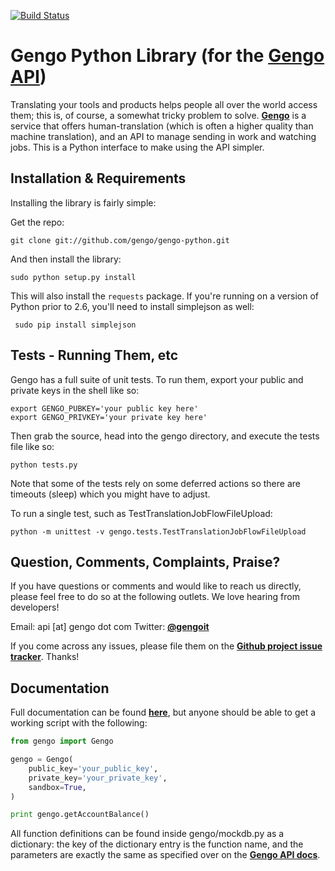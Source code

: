 [![Build Status](https://secure.travis-ci.org/gengo/gengo-python.png)](http://travis-ci.org/gengo/gengo-python)

Gengo Python Library (for the [Gengo API](http://gengo.com/))
========================================================================================================
Translating your tools and products helps people all over the world access them; this is, of course, a
somewhat tricky problem to solve. **[Gengo](http://gengo.com/)** is a service that offers human-translation
(which is often a higher quality than machine translation), and an API to manage sending in work and watching
jobs. This is a Python interface to make using the API simpler.

Installation & Requirements
-------------------------------------------------------------------------------------------------------
Installing the library is fairly simple:

Get the repo:

    git clone git://github.com/gengo/gengo-python.git

And then install the library:

    sudo python setup.py install

This will also install the `requests` package. If you're running on a version of Python prior to 2.6, you'll need to install simplejson as well:

     sudo pip install simplejson


Tests - Running Them, etc
------------------------------------------------------------------------------------------------------
Gengo has a full suite of unit tests. To run them, export your public and private keys in the shell like so:

```shell
export GENGO_PUBKEY='your public key here'
export GENGO_PRIVKEY='your private key here'
```

Then grab the source, head into the gengo directory, and execute the tests file like so:

    python tests.py

Note that some of the tests rely on some deferred actions so there are timeouts (sleep) which you might have to adjust.

To run a single test, such as TestTranslationJobFlowFileUpload:

    python -m unittest -v gengo.tests.TestTranslationJobFlowFileUpload

Question, Comments, Complaints, Praise?
------------------------------------------------------------------------------------------------------
If you have questions or comments and would like to reach us directly, please feel free to do
so at the following outlets. We love hearing from developers!

Email: api [at] gengo dot com
Twitter: **[@gengoit](https://twitter.com/gengoit)**

If you come across any issues, please file them on the **[Github project issue tracker](https://github.com/gengo/gengo-python/issues)**. Thanks!


Documentation
-----------------------------------------------------------------------------------------------------
Full documentation can be found **[here](http://developers.gengo.com)**, but anyone should be able to
get a working script with the following:

``` python
from gengo import Gengo

gengo = Gengo(
    public_key='your_public_key',
    private_key='your_private_key',
    sandbox=True,
)

print gengo.getAccountBalance()
```

All function definitions can be found inside gengo/mockdb.py as a dictionary: the
key of the dictionary entry is the function name, and the parameters are exactly the same as specified
over on the **[Gengo API docs](http://developers.gengo.com)**.
